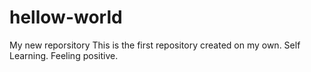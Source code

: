 # hellow-world
My new reporsitory
This is the first repository created on my own. Self Learning. Feeling positive.
